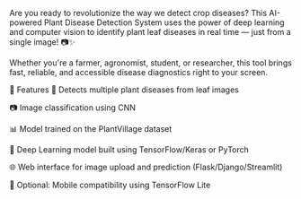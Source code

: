 Are you ready to revolutionize the way we detect crop diseases? This AI-powered Plant Disease Detection System uses the power of deep learning and computer vision to identify plant leaf diseases in real time — just from a single image! 📷✨

Whether you're a farmer, agronomist, student, or researcher, this tool brings fast, reliable, and accessible disease diagnostics right to your screen.

🚀 Features
🌱 Detects multiple plant diseases from leaf images

📷 Image classification using CNN

📊 Model trained on the PlantVillage dataset

🧠 Deep Learning model built using TensorFlow/Keras or PyTorch

🌐 Web interface for image upload and prediction (Flask/Django/Streamlit)

📱 Optional: Mobile compatibility using TensorFlow Lite
